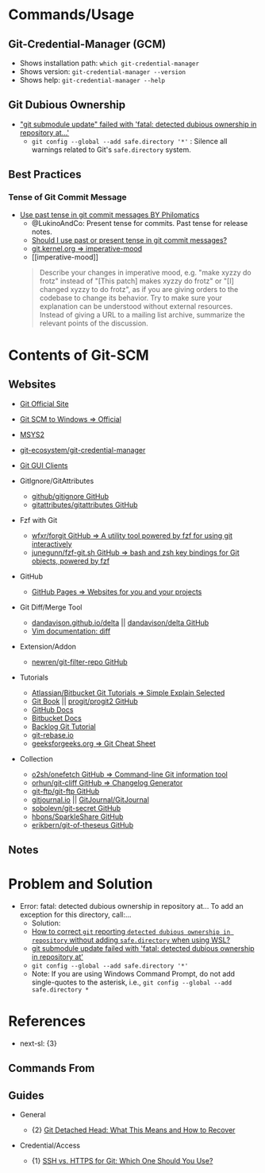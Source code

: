# Commands/Usage

## Git-Credential-Manager (GCM)

* Shows installation path: `which git-credential-manager`
* Shows version: `git-credential-manager --version`
* Shows help: `git-credential-manager --help`

## Git Dubious Ownership

* ["git submodule update" failed with 'fatal: detected dubious ownership in repository at...'](https://stackoverflow.com/questions/72978485/git-submodule-update-failed-with-fatal-detected-dubious-ownership-in-reposit)
  * `git config --global --add safe.directory '*'` : Silence all warnings related to Git's `safe.directory` system.

## Best Practices

### Tense of Git Commit Message

* [Use past tense in git commit messages BY Philomatics](https://www.youtube.com/watch?v=SQNb-NxZBPQ)
  * @LukinoAndCo: Present tense for commits. Past tense for release notes.
  * [Should I use past or present tense in git commit messages?](https://stackoverflow.com/questions/3580013/should-i-use-past-or-present-tense-in-git-commit-messages/8059167#8059167)
  * [git.kernel.org => imperative-mood](https://git.kernel.org/pub/scm/git/git.git/tree/Documentation/SubmittingPatches?h=v2.36.1#n181)
  * [[imperative-mood]]
  > Describe your changes in imperative mood, e.g. "make xyzzy do frotz"
  > instead of "[This patch] makes xyzzy do frotz" or "[I] changed xyzzy
  > to do frotz", as if you are giving orders to the codebase to change
  > its behavior.  Try to make sure your explanation can be understood
  > without external resources. Instead of giving a URL to a mailing list
  > archive, summarize the relevant points of the discussion.

# Contents of Git-SCM

## Websites

* [Git Official Site](https://git-scm.com/)
* [Git SCM to Windows => Official](https://gitforwindows.org/)
* [MSYS2](https://www.msys2.org/)
* [git-ecosystem/git-credential-manager](https://github.com/git-ecosystem/git-credential-manager)
* [Git GUI Clients](https://git-scm.com/downloads/guis)

* GitIgnore/GitAttributes
  * [github/gitignore GitHub](https://github.com/github/gitignore)
  * [gitattributes/gitattributes GitHub](https://github.com/gitattributes/gitattributes)

* Fzf with Git
  * [wfxr/forgit GitHub => A utility tool powered by fzf for using git interactively](https://github.com/wfxr/forgit)
  * [junegunn/fzf-git.sh GitHub => bash and zsh key bindings for Git objects, powered by fzf](https://github.com/junegunn/fzf-git.sh)

* GitHub
  * [GitHub Pages => Websites for you and your projects](https://pages.github.com/)

* Git Diff/Merge Tool
  * [dandavison.github.io/delta](https://dandavison.github.io/delta/) || [dandavison/delta GitHub](https://github.com/dandavison/delta)
  * [Vim documentation: diff](https://vimdoc.sourceforge.net/htmldoc/diff.html)

* Extension/Addon
  * [newren/git-filter-repo GitHub](https://github.com/newren/git-filter-repo)

* Tutorials
  * [Atlassian/Bitbucket Git Tutorials => Simple Explain Selected](https://www.atlassian.com/git/tutorials)
  * [Git Book](https://git-scm.com/book/en/v2) || [progit/progit2 GitHub](https://github.com/progit/progit2)
  * [GitHub Docs](https://docs.github.com/en)
  * [Bitbucket Docs](https://support.atlassian.com/bitbucket-cloud/resources/)
  * [Backlog Git Tutorial](https://nulab.com/learn/software-development/git-tutorial/)
  * [git-rebase.io](https://git-rebase.io/)
  * [geeksforgeeks.org => Git Cheat Sheet](https://www.geeksforgeeks.org/git-cheat-sheet/)

* Collection
  * [o2sh/onefetch GitHub => Command-line Git information tool](https://github.com/o2sh/onefetch)
  * [orhun/git-cliff GitHub => Changelog Generator](https://github.com/orhun/git-cliff)
  * [git-ftp/git-ftp GitHub](https://github.com/git-ftp/git-ftp)
  * [gitjournal.io](https://gitjournal.io/) || [GitJournal/GitJournal](https://github.com/GitJournal/GitJournal)
  * [sobolevn/git-secret GitHub](https://github.com/sobolevn/git-secret)
  * [hbons/SparkleShare GitHub](https://github.com/hbons/SparkleShare)
  * [erikbern/git-of-theseus GitHub](https://github.com/erikbern/git-of-theseus)

## Notes

# Problem and Solution

* Error: fatal: detected dubious ownership in repository at... To add an exception for this directory, call:...
  * Solution:
  * [How to correct `git` reporting `detected dubious ownership in repository` without adding `safe.directory` when using WSL?](https://stackoverflow.com/questions/73485958/how-to-correct-git-reporting-detected-dubious-ownership-in-repository-withou)
  * [git submodule update failed with 'fatal: detected dubious ownership in repository at'](https://stackoverflow.com/questions/72978485/git-submodule-update-failed-with-fatal-detected-dubious-ownership-in-repositor)
  * `git config --global --add safe.directory '*'`
  * Note: If you are using Windows Command Prompt, do not add single-quotes to the asterisk, i.e., `git config --global --add safe.directory *`

# References

* next-sl: {3}

## Commands From

## Guides

* General
  * {2} [Git Detached Head: What This Means and How to Recover](https://www.cloudbees.com/blog/git-detached-head)

* Credential/Access
  * {1} [SSH vs. HTTPS for Git: Which One Should You Use?](https://phoenixnap.com/kb/git-ssh-vs-https)

